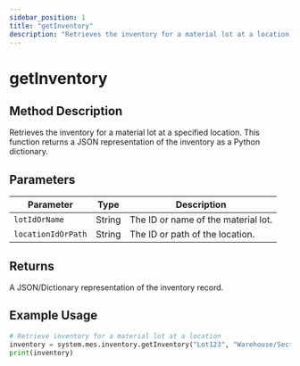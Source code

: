 ```yaml
---
sidebar_position: 1
title: "getInventory"
description: "Retrieves the inventory for a material lot at a location."
---
```


# getInventory

## Method Description

Retrieves the inventory for a material lot at a specified location. This function returns a JSON representation of the
inventory as a Python dictionary.

## Parameters

| Parameter          | Type   | Description                         |
|--------------------|--------|-------------------------------------|
| `lotIdOrName`      | String | The ID or name of the material lot. |
| `locationIdOrPath` | String | The ID or path of the location.     |

## Returns

A JSON/Dictionary representation of the inventory record.

## Example Usage

```python
# Retrieve inventory for a material lot at a location
inventory = system.mes.inventory.getInventory("Lot123", "Warehouse/SectionA")
print(inventory)